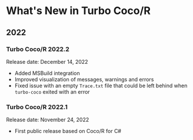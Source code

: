 # What's New in Turbo Coco/R

## 2022

### Turbo Coco/R 2022.2

Release date: December 14, 2022

- Added MSBuild integration
- Improved visualization of messages, warnings and errors
- Fixed issue with an empty `Trace.txt` file that could be left behind when `turbo-coco` exited with an error

### Turbo Coco/R 2022.1

Release date: November 24, 2022

- First public release based on Coco/R for C#
